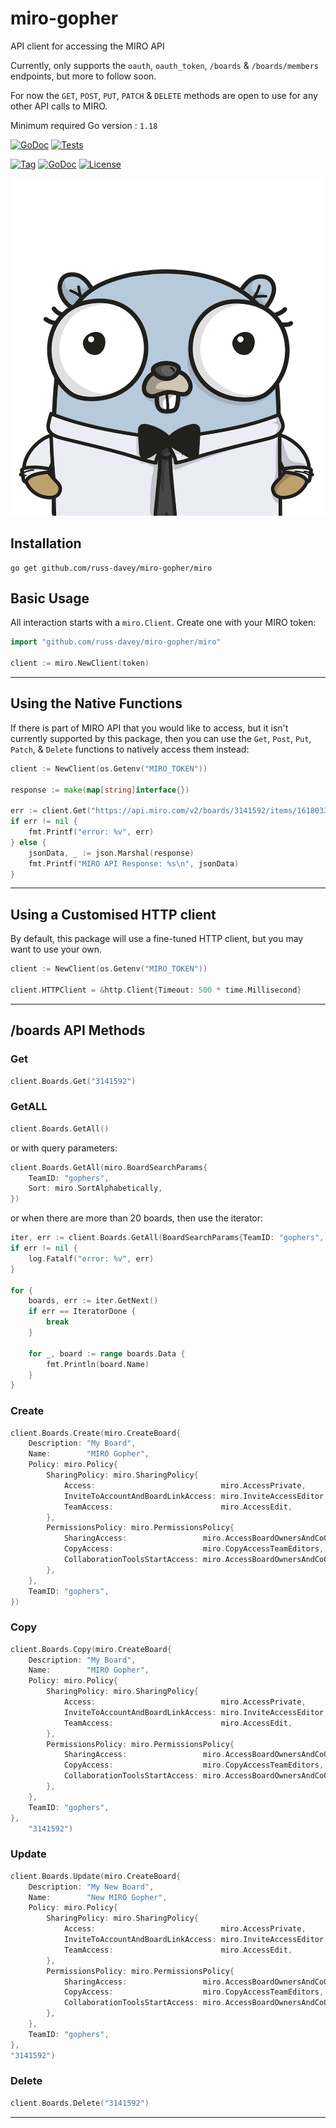 # miro-gopher

API client for accessing the MIRO API

Currently, only supports the `oauth`, `oauth_token`, `/boards` & `/boards/members` endpoints, but more to follow soon.

For now the `GET`, `POST`, `PUT`, `PATCH` & `DELETE` methods are open to use for any other API calls to MIRO.

Minimum required Go version : `1.18`


[![GoDoc](https://godoc.org/github.com/russ-davey/miro-gopher?status.svg)](http://godoc.org/github.com/russ-davey/miro-gopher)
[![Tests](https://github.com/russ-davey/miro-gopher/actions/workflows/miro-gopher.yml/badge.svg?branch=main)](https://github.com/russ-davey/miro-gopher/actions/workflows/miro-gopher.yml)

[![Tag](https://img.shields.io/github/v/tag/russ-davey/miro-gopher?style=plastic)](https://github.com/russ-davey/miro-gopher/tags)
[![GoDoc](https://img.shields.io/github/go-mod/go-version/russ-davey/miro-gopher?style=plastic)](https://go.dev/doc/go1.2)
[![License](https://img.shields.io/badge/License-MIT%202.0-blue.svg?style=plastic)](https://opensource.org/licenses/MIT)

![gopher.png](gopher.png)

## Installation

```
go get github.com/russ-davey/miro-gopher/miro
```

## Basic Usage

All interaction starts with a `miro.Client`. Create one with your MIRO token:

```Go
import "github.com/russ-davey/miro-gopher/miro"

client := miro.NewClient(token)
```

---
## Using the Native Functions
If there is part of MIRO API that you would like to access, but it isn't currently supported by this package,
then you can use the `Get`, `Post`, `Put`, `Patch`, & `Delete` functions to natively access them instead:

```go
client := NewClient(os.Getenv("MIRO_TOKEN"))

response := make(map[string]interface{})

err := client.Get("https://api.miro.com/v2/boards/3141592/items/16180339887", &response)
if err != nil {
    fmt.Printf("error: %v", err)
} else {
    jsonData, _ := json.Marshal(response)
    fmt.Printf("MIRO API Response: %s\n", jsonData)
}
```
---
## Using a Customised HTTP client
By default, this package will use a fine-tuned HTTP client, but you may want to use your own.

```go
client := NewClient(os.Getenv("MIRO_TOKEN"))

client.HTTPClient = &http.Client{Timeout: 500 * time.Millisecond}
```

---
## /boards API Methods

### Get

```go
client.Boards.Get("3141592")
```

### GetALL

```go
client.Boards.GetAll()
```

or with query parameters:

```go
client.Boards.GetAll(miro.BoardSearchParams{
    TeamID: "gophers",
    Sort: miro.SortAlphabetically,
})
```

or when there are more than 20 boards, then use the iterator:

```go
iter, err := client.Boards.GetAll(BoardSearchParams{TeamID: "gophers", Limit: "50"})
if err != nil {
    log.Fatalf("error: %v", err)
}

for {
    boards, err := iter.GetNext()
    if err == IteratorDone {
        break
    }

    for _, board := range boards.Data {
        fmt.Println(board.Name)
    }
}
```

### Create

```go
client.Boards.Create(miro.CreateBoard{
    Description: "My Board",
    Name:        "MIRO Gopher",
    Policy: miro.Policy{
        SharingPolicy: miro.SharingPolicy{
            Access:                            miro.AccessPrivate,
            InviteToAccountAndBoardLinkAccess: miro.InviteAccessEditor,
            TeamAccess:                        miro.AccessEdit,
        },
        PermissionsPolicy: miro.PermissionsPolicy{
            SharingAccess:                 miro.AccessBoardOwnersAndCoOwners,
            CopyAccess:                    miro.CopyAccessTeamEditors,
            CollaborationToolsStartAccess: miro.AccessBoardOwnersAndCoOwners,
        },
    },
    TeamID: "gophers",
})
```

### Copy

```go
client.Boards.Copy(miro.CreateBoard{
    Description: "My Board",
    Name:        "MIRO Gopher",
    Policy: miro.Policy{
        SharingPolicy: miro.SharingPolicy{
            Access:                            miro.AccessPrivate,
            InviteToAccountAndBoardLinkAccess: miro.InviteAccessEditor,
            TeamAccess:                        miro.AccessEdit,
        },
        PermissionsPolicy: miro.PermissionsPolicy{
            SharingAccess:                 miro.AccessBoardOwnersAndCoOwners,
            CopyAccess:                    miro.CopyAccessTeamEditors,
            CollaborationToolsStartAccess: miro.AccessBoardOwnersAndCoOwners,
        },
    },
    TeamID: "gophers",
},
    "3141592")
```

### Update
```go
client.Boards.Update(miro.CreateBoard{
    Description: "My New Board",
    Name:        "New MIRO Gopher",
    Policy: miro.Policy{
        SharingPolicy: miro.SharingPolicy{
            Access:                            miro.AccessPrivate,
            InviteToAccountAndBoardLinkAccess: miro.InviteAccessEditor,
            TeamAccess:                        miro.AccessEdit,
        },
        PermissionsPolicy: miro.PermissionsPolicy{
            SharingAccess:                 miro.AccessBoardOwnersAndCoOwners,
            CopyAccess:                    miro.CopyAccessTeamEditors,
            CollaborationToolsStartAccess: miro.AccessBoardOwnersAndCoOwners,
        },
    },
    TeamID: "gophers",
},
"3141592")
```

### Delete

```go
client.Boards.Delete("3141592")
```
---